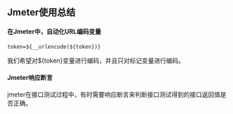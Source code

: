 ## Jmeter使用总结

#### 在Jmeter中，自动化URL编码变量

```
token=${__urlencode(${token})}
```

我们希望对${token}变量进行编码，并且只对标记变量进行编码。

#### Jmeter响应断言

jmeter在接口测试过程中，有时需要响应断言来判断接口测试得到的接口返回值是否正确。


